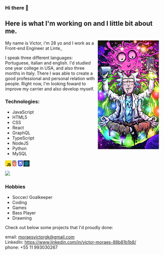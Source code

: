 ### Hi there 👋 
## Here is what I'm working on and I little bit about me. 
<img align = right src = "rickTranscending.jpg" width = 200px>
<p> My name is Victor, i'm 28 yo and I work as a Front-end Engineer at Linte_  <p>
<p> I speak three different languages: Portuguese, italian and english. I'd studied one year college in USA, and also three months in Italy. There I was able to create a good professional and personal relation with people. Right now, I'm looking foward to improve my carrier and also develop myself. <p>
  
  ### Technologies:
  - JavaScript
  - HTML5
  - CSS
  - React
  - GraphQL
  - TypeScript
  - NodeJS
  - Python
  - MySQL
  
<img align = left src="jsLogo.jpg" width = 20>
<img align = left src="logoHtml.jpg" width = 20>
<img align = left src="cssLogo.jpg" width = 20>
<img align = left src="reactLogo.jpg" width = 20><br><br>
  
  <div>
    <img =10px src="https://github-readme-stats.vercel.app/api?username=moraesvictor&show_icons=true&theme=radical"/>
   </div>
   
### Hobbies
 - Soccer/ Goalkeeper
 - Coding
 - Games
 - Bass Player
 - Drawning

  <p>Check out below some projects that I'd proudly done: <p>
  
 <span> email: moraesvictorgk@gmail.com </span><br>
 <span> LinkedIn: https://www.linkedin.com/in/victor-moraes-88b81b1b8/</span><br>
 <span> phone: +55 11 993030267</span>
  
 
  
